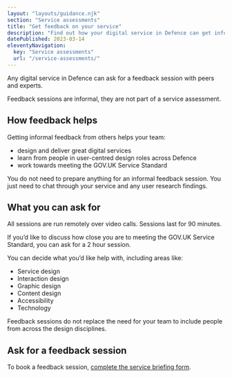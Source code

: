 ```yaml
---
layout: "layouts/guidance.njk"
section: "Service assessments"
title: "Get feedback on your service"
description: "Find out how your digital service in Defence can get informal feedback from peers and experts. This is different to service assessments."
datePublished: 2023-03-14
eleventyNavigation:
  key: "Service assessments"
  url: "/service-assessments/"
---
```


Any digital service in Defence can ask for a feedback session with peers and experts. 

Feedback sessions are informal, they are not part of a service assessment. 

## How feedback helps 

Getting informal feedback from others helps your team: 

- design and deliver great digital services
- learn from people in user-centred design roles across Defence
- work towards meeting the GOV.UK Service Standard

You do not need to prepare anything for an informal feedback session. You just need to chat through your service and any user research findings. 

## What you can ask for 

All sessions are run remotely over video calls. Sessions last for 90 minutes. 

If you’d like to discuss how close you are to meeting the GOV.UK Service Standard, you can ask for a 2 hour session. 

You can decide what you’d like help with, including areas like: 

- Service design
- Interaction design
- Graphic design
- Content design
- Accessibility
- Technology

Feedback sessions do not replace the need for your team to include people from across the design disciplines.

## Ask for a feedback session 

To book a feedback session, [complete the service briefing form]().
